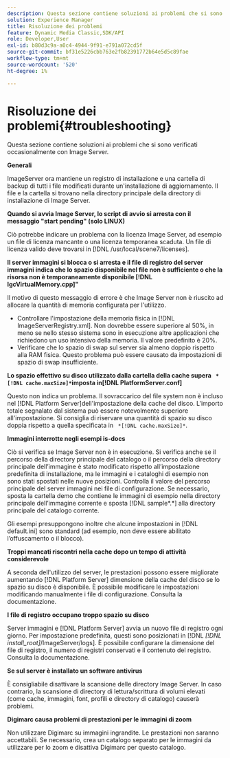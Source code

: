 ```yaml
---
description: Questa sezione contiene soluzioni ai problemi che si sono verificati occasionalmente con Image Server.
solution: Experience Manager
title: Risoluzione dei problemi
feature: Dynamic Media Classic,SDK/API
role: Developer,User
exl-id: b80d3c9a-a0c4-4944-9f91-e791a072cd5f
source-git-commit: bf31e5226cbb763e2fb82391772b64e5d5c89fae
workflow-type: tm+mt
source-wordcount: '520'
ht-degree: 1%

---
```


# Risoluzione dei problemi{#troubleshooting}

Questa sezione contiene soluzioni ai problemi che si sono verificati occasionalmente con Image Server.

**Generali**

ImageServer ora mantiene un registro di installazione e una cartella di backup di tutti i file modificati durante un&#39;installazione di aggiornamento. Il file e la cartella si trovano nella directory principale della directory di installazione di Image Server.

**Quando si avvia Image Server, lo script di avvio si arresta con il messaggio &quot;start pending&quot; (solo LINUX)**

Ciò potrebbe indicare un problema con la licenza Image Server, ad esempio un file di licenza mancante o una licenza temporanea scaduta. Un file di licenza valido deve trovarsi in [!DNL /usr/local/scene7/licenses].

**Il server immagini si blocca o si arresta e il file di registro del server immagini indica che lo spazio disponibile nel file non è sufficiente o che la risorsa non è temporaneamente disponibile [!DNL IgcVirtualMemory.cpp]&quot;**

Il motivo di questo messaggio di errore è che Image Server non è riuscito ad allocare la quantità di memoria configurata per l&#39;utilizzo.

* Controllare l&#39;impostazione della memoria fisica in [!DNL ImageServerRegistry.xml]. Non dovrebbe essere superiore al 50%, in meno se nello stesso sistema sono in esecuzione altre applicazioni che richiedono un uso intensivo della memoria. Il valore predefinito è 20%.
* Verificare che lo spazio di swap sul server sia almeno doppio rispetto alla RAM fisica. Questo problema può essere causato da impostazioni di spazio di swap insufficiente.

**Lo spazio effettivo su disco utilizzato dalla cartella della cache supera ` *[!DNL cache.maxSize]*`imposta in[!DNL PlatformServer.conf]**

Questo non indica un problema. Il sovraccarico del file system non è incluso nel [!DNL Platform Server]dell&#39;impostazione della cache del disco. L&#39;importo totale segnalato dal sistema può essere notevolmente superiore all&#39;impostazione. Si consiglia di riservare una quantità di spazio su disco doppia rispetto a quella specificata in ` *[!DNL cache.maxSize]*`.

**Immagini interrotte negli esempi is-docs**

Ciò si verifica se Image Server non è in esecuzione. Si verifica anche se il percorso della directory principale del catalogo o il percorso della directory principale dell’immagine è stato modificato rispetto all’impostazione predefinita di installazione, ma le immagini e i cataloghi di esempio non sono stati spostati nelle nuove posizioni. Controlla il valore del percorso principale del server immagini nei file di configurazione. Se necessario, sposta la cartella demo che contiene le immagini di esempio nella directory principale dell’immagine corrente e sposta [!DNL sample*.*] alla directory principale del catalogo corrente.

Gli esempi presuppongono inoltre che alcune impostazioni in [!DNL default.ini] sono standard (ad esempio, non deve essere abilitato l’offuscamento o il blocco).

**Troppi mancati riscontri nella cache dopo un tempo di attività considerevole**

A seconda dell&#39;utilizzo del server, le prestazioni possono essere migliorate aumentando [!DNL Platform Server] dimensione della cache del disco se lo spazio su disco è disponibile. È possibile modificare le impostazioni modificando manualmente i file di configurazione. Consulta la documentazione.

**I file di registro occupano troppo spazio su disco**

Server immagini e [!DNL Platform Server] avvia un nuovo file di registro ogni giorno. Per impostazione predefinita, questi sono posizionati in [!DNL *[!DNL install_root]*/ImageServer/logs]. È possibile configurare la dimensione del file di registro, il numero di registri conservati e il contenuto del registro. Consulta la documentazione.

**Se sul server è installato un software antivirus**

È consigliabile disattivare la scansione delle directory Image Server. In caso contrario, la scansione di directory di lettura/scrittura di volumi elevati (come cache, immagini, font, profili e directory di catalogo) causerà problemi.

**Digimarc causa problemi di prestazioni per le immagini di zoom**

Non utilizzare Digimarc su immagini ingrandite. Le prestazioni non saranno accettabili. Se necessario, crea un catalogo separato per le immagini da utilizzare per lo zoom e disattiva Digimarc per questo catalogo.
